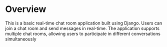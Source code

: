 # Overview
This is a basic real-time chat room application built using Django. Users can join a chat room and send messages in real-time.
The application supports multiple chat rooms, allowing users to participate in different conversations simultaneously

